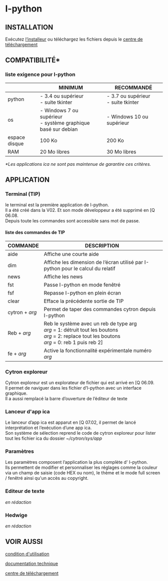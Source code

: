 # I-python

## INSTALLATION

Exécutez [l’installeur](https://github.com/passemblage/I-python-Public/releases/download/i04/I-python.py) ou téléchargez les fichiers depuis le [centre de téléchargement](https://passemblage.github.io/I-python-Public/fichier/download)

## COMPATIBILITÉ*
### liste exigence pour I-python

||MINIMUM|RECOMMANDÉ|
|-|-|-|
| python | - 3.4 ou supérieur<br> - suite tkinter |- 3.7 ou supérieur<br>- suite tkinter|
| os 	| - Windows 7 ou supérieur <br> - système graphique basé sur debian 	|- Windows 10 ou supérieur|
| espace disque 	| 100 Ko | 200 Ko |
| RAM 	| 20 Mo libres | 30 Mo libres |


<i>*Les applications ica ne sont pas maintenue de garantire ces critères.</i>

## APPLICATION

### Terminal (TIP)

le terminal est la première application de I-python.<br>
Il a été créé dans la V02. Et son mode développeur a été supprimé en [Q 06.08.<br>
Depuis toute les commandes sont accessible sans mot de passe.<br>


#### liste des commandes de TIP

|COMMANDE|DESCRIPTION|
|-|-|
|aide|Affiche une courte aide|
|dim|Affiche les dimension de l’écran utilisé par I-python pour le calcul du relatif|
|news|Affiche les news|
|fst|Passe I-python en mode fenêtré|
|fsf|Repasse I-python en plein écran|
|clear|Efface la précédente sortie de TIP|
|cytron + <i>arg</i>|Permet de taper des commandes cytron depuis I-python|
|Reb + <i>arg</i>|Reb le système avec un reb de type arg<br><i>arg</i> = 1: détruit tout les boutons<br><i>arg</i> = 2: replace tout les boutons<br><i>arg</i> = 0: reb 1 puis reb 2]|
|fe + <i>arg</i>|Active la fonctionnalité expérimentale numéro <i>arg</i>|

### Cytron exploreur

Cytron exploreur est un explorateur de fichier qui est arrivé en [Q 06.09.<br>
Il permet de naviguer dans les fichier d’I-python avec un interface graphique.<br>
Il a aussi remplacé la barre d’ouverture de l’éditeur de texte<br>

### Lanceur d'app ica

Le lanceur d’app ica est apparut en [Q 07.02, il permet de lancé interprétation et l’exécution d’une app ica.<br>
Son système de sélection reprend le code de cytron exploreur pour lister tout les fichier ica du dossier <i> ~/cytron/sys/app </i>

### Paramètres

Les paramètres composent l’application la plus complète d' I-python.<br>
Ils permettent de modifier et personnaliser les réglages comme la couleur via un champ de saisie (code HEX ou nom), le thème et le mode full screen / fenêtré ainsi qu'un accès au copyright.

### Editeur de texte

<i> en rédaction </i>

### Hedwige

<i> en rédaction </i>

## VOIR AUSSI

[condition d'utilisation](https://passemblage.github.io/I-python-Public/fichier/legal)

[documentation technique](https://passemblage.github.io/I-python-Public/fichier/doc-technique)

[centre de téléchargement](https://passemblage.github.io/I-python-Public/fichier/download)